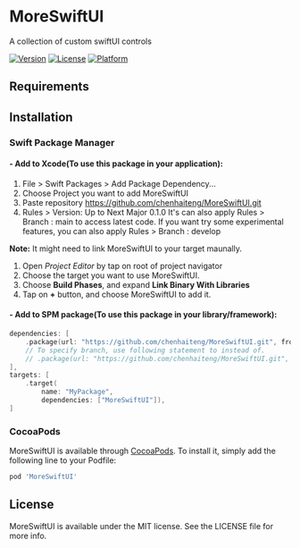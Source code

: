 # MoreSwiftUI
A collection of custom swiftUI controls

[![Version](https://img.shields.io/cocoapods/v/MoreSwiftUI.svg?style=flat)](https://cocoapods.org/pods/MoreSwiftUI)
[![License](https://img.shields.io/cocoapods/l/MoreSwiftUI.svg?style=flat)](https://cocoapods.org/pods/MoreSwiftUI)
[![Platform](https://img.shields.io/cocoapods/p/MoreSwiftUI.svg?style=flat)](https://cocoapods.org/pods/MoreSwiftUI)

## Requirements

## Installation

### Swift Package Manager
#### - Add to Xcode(To use this package in your application):

1. File > Swift Packages > Add Package Dependency...
2. Choose Project you want to add MoreSwiftUI
3. Paste repository https://github.com/chenhaiteng/MoreSwiftUI.git
4. Rules > Version: Up to Next Major 0.1.0
It's can also apply Rules > Branch : main to access latest code.
If you want try some experimental features, you can also apply Rules > Branch : develop

**Note:** It might need to link MoreSwiftUI to your target maunally.
1. Open *Project Editor* by tap on root of project navigator
2. Choose the target you want to use MoreSwiftUI.
3. Choose **Build Phases**, and expand **Link Binary With Libraries**
4. Tap on **+** button, and choose MoreSwiftUI to add it.

#### - Add to SPM package(To use this package in your library/framework):
```swift
dependencies: [
    .package(url: "https://github.com/chenhaiteng/MoreSwiftUI.git", from: "0.4.0")
    // To specify branch, use following statement to instead of.
    // .package(url: "https://github.com/chenhaiteng/MoreSwiftUI.git", branch: "${branch_name}"))
],
targets: [
    .target(
        name: "MyPackage",
        dependencies: ["MoreSwiftUI"]),
]
```

### CocoaPods
MoreSwiftUI is available through [CocoaPods](https://cocoapods.org). To install
it, simply add the following line to your Podfile:

```ruby
pod 'MoreSwiftUI'
```

## License

MoreSwiftUI is available under the MIT license. See the LICENSE file for more info.
